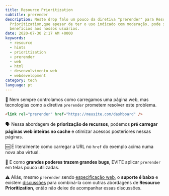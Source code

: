 ```yaml
---
title: Resource Prioritization
subtitle: prerender
description: Neste drop falo um pouco da diretiva "prerender" para Resource
  Prioritization,que apesar de ter o uso indicado com moderação, pode sim trazer
  benefícios aos nossos usuários.
date: 2020-07-30 2:17 AM +0000
keywords:
  - resource
  - hints
  - prioritization
  - prerender
  - web
  - html
  - desenvolvimento web
  - webdevelopment
category: tech
language: pt
---
```


💬 Nem sempre controlamos como carregamos uma página web, mas tecnologias como a diretiva `prerender` prometem resolver este problema.

```html
<link rel="prerender" href="https://meusite.com/dashboard" />
```

🗣 Nessa abordagem de **priorização de recursos**, podemos **pré carregar páginas web inteiras no cache** e otimizar acessos posteriores nessas páginas.

🆕 É literalmente como carregar a URL no `href` do exemplo acima numa nova aba virtual.

🚨 E como **grandes poderes trazem grandes bugs**, EVITE aplicar `prerender` em telas pouco utilizadas.

⚠️ Aliás, mesmo `prerender` sendo [especificação web](https://www.w3.org/TR/resource-hints/#prerender), o **suporte é baixo** e existem [discussões](https://groups.google.com/a/chromium.org/g/blink-dev/c/0nSxuuv9bBw) para combiná-la com outras abordagens de **Resource Prioritization**, então não deixe de acompanhar essas discussões.
